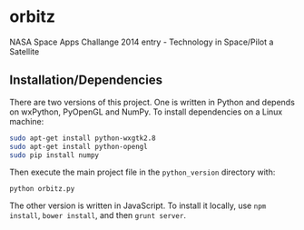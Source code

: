 orbitz
======

NASA Space Apps Challange 2014 entry - Technology in Space/Pilot a Satellite

Installation/Dependencies
-------------------------

There are two versions of this project. One is written in Python and depends on wxPython, PyOpenGL and NumPy.
To install dependencies on a Linux machine:
```sh
sudo apt-get install python-wxgtk2.8
sudo apt-get install python-opengl
sudo pip install numpy
```

Then execute the main project file in the ```python_version``` directory with:
```
python orbitz.py
```

The other version is written in JavaScript. To install it locally, use ```npm install```, ```bower install```, and then ```grunt server```.
